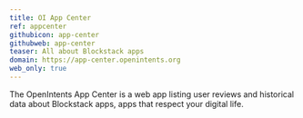 ```yaml
---
title: OI App Center
ref: appcenter
githubicon: app-center
githubweb: app-center
teaser: All about Blockstack apps
domain: https://app-center.openintents.org
web_only: true
---
```

The OpenIntents App Center is a web app listing user reviews and historical data about Blockstack apps, apps that respect your digital life.